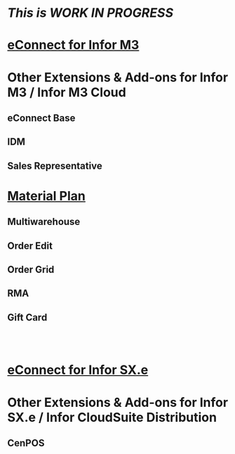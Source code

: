 # *This is WORK IN PROGRESS*



# [eConnect for Infor M3](pages/econnect-m3/econnect-m3.md)


# Other Extensions & Add-ons for Infor M3 / Infor M3 Cloud

## eConnect Base

## IDM

## Sales Representative

# [Material Plan](pages/add-ons/material-plan/material-plan.md)

## Multiwarehouse

## Order Edit

## Order Grid

## RMA

## Gift Card 

</br>
</br>

# [eConnect for Infor SX.e](pages/econnect-sxe/econnect-sxe.md)

# Other Extensions & Add-ons for Infor SX.e / Infor CloudSuite Distribution

## CenPOS
